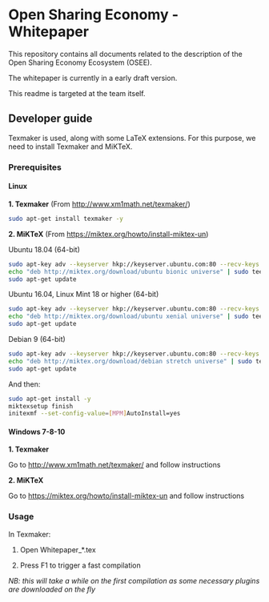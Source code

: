 # Open Sharing Economy - Whitepaper

This repository contains all documents related to the description of the Open Sharing Economy Ecosystem (OSEE).

The whitepaper is currently in a early draft version.

This readme is targeted at the team itself.

## Developer guide

Texmaker is used, along with some LaTeX extensions. For this purpose, we need to install Texmaker and MiKTeX.

### Prerequisites

#### Linux

**1. Texmaker** (From http://www.xm1math.net/texmaker/)

```bash
sudo apt-get install texmaker -y
```

**2. MiKTeX** (From https://miktex.org/howto/install-miktex-un)

Ubuntu 18.04 (64-bit)

```bash
sudo apt-key adv --keyserver hkp://keyserver.ubuntu.com:80 --recv-keys D6BC243565B2087BC3F897C9277A7293F59E4889
echo "deb http://miktex.org/download/ubuntu bionic universe" | sudo tee /etc/apt/sources.list.d/miktex.list
sudo apt-get update
```

Ubuntu 16.04, Linux Mint 18 or higher (64-bit)

```bash
sudo apt-key adv --keyserver hkp://keyserver.ubuntu.com:80 --recv-keys D6BC243565B2087BC3F897C9277A7293F59E4889
echo "deb http://miktex.org/download/ubuntu xenial universe" | sudo tee /etc/apt/sources.list.d/miktex.list
sudo apt-get update
```

Debian 9 (64-bit)

```bash
sudo apt-key adv --keyserver hkp://keyserver.ubuntu.com:80 --recv-keys D6BC243565B2087BC3F897C9277A7293F59E4889
echo "deb http://miktex.org/download/debian stretch universe" | sudo tee /etc/apt/sources.list.d/miktex.list
sudo apt-get update
```

And then:

```bash
sudo apt-get install -y
miktexsetup finish
initexmf --set-config-value=[MPM]AutoInstall=yes
```

#### Windows 7-8-10

**1. Texmaker** 

Go to http://www.xm1math.net/texmaker/ and follow instructions

**2. MiKTeX** 

Go to https://miktex.org/howto/install-miktex-un and follow instructions


### Usage

In Texmaker: 

1. Open Whitepaper_*.tex

2. Press F1 to trigger a fast compilation

*NB: this will take a while on the first compilation as some necessary plugins are downloaded on the fly*
